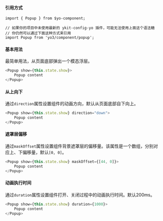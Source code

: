 #### 引用方式

```
import { Popup } from $yo-component;

// 如果你的项目中未使用最新的 ykit-config-yo 插件，可能无法使用上面这个语法糖
// 你仍然可以通过下面这种方式来引用
import Popup from 'yo3/component/popup';
```

#### 基本用法
最简单用法，从页面底部弹出一个模态浮层。

```javascript
<Popup show={this.state.show}>
    Popup content
</Popup>
```

#### 从上向下
通过`direction`属性设置组件的动画方向，默认从页面底部自下向上。

```javascript
<Popup show={this.state.show} direction="down">
    Popup content
</Popup>
```

#### 遮罩层偏移
通过`maskOffset`属性设置组件背景遮罩层的偏移量。该属性是一个数组，分别对应上、下偏移量，默认`[0, 0]`。

```javascript
<Popup show={this.state.show} maskOffset={[44, 0]}>
    Popup content
</Popup>
```

#### 动画执行时间
通过`duration`属性设置组件打开、关闭过程中的动画执行时间。默认200ms。

```javascript
<Popup show={this.state.show} duration={1000}>
    Popup content
</Popup>
```